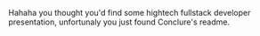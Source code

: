 Hahaha you thought you'd find some hightech fullstack developer presentation, unfortunaly you just found Conclure's readme.
